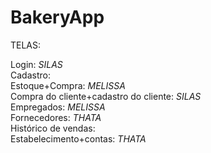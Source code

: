 # BakeryApp

TELAS:

Login: *SILAS* <br>
Cadastro:        <br>
Estoque+Compra: *MELISSA* <br>
Compra do cliente+cadastro do cliente: *SILAS*    <br>
Empregados: *MELISSA*  <br>
Fornecedores: *THATA*   <br>
Histórico de vendas:    <br>
Estabelecimento+contas:  *THATA*   <br>
